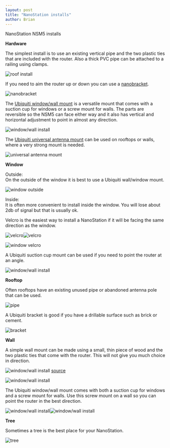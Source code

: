 ```yaml
---
layout: post
title: "NanoStation installs"
author: Brian
---
```


NanoStation NSM5 installs 



**Hardware**

The simplest install is to use an existing vertical pipe and the two plastic ties that are included with the router. Also a thick PVC pipe can be attached to a railing using clamps.

![roof install](/assets/images/nsm5/roof-87.jpg)

If you need to aim the router up or down you can use a [nanobracket](https://www.streakwave.com/itemdesc.asp?ic=NBU001).

![nanobracket](/assets/images/nsm5/nanobracket.jpg)

The [Ubiquiti window/wall mount](http://www.amazon.com/Ubiquiti-Networks-NanoStation-Window-Mount/dp/B004EHUR8U) is a versatile mount that comes with a suction cup for windows or a screw mount for walls. The parts are reversible so the NSM5 can face either way and it also has vertical and horizontal adjustment to point in almost any direction.

![window/wall install](/assets/images/nsm5/ubiquiti-window-wall-mount.jpg)

The [Ubiquiti universal antenna mount](http://www.amazon.com/gp/product/B006J1WSGI/) can be used on rooftops or walls, where a very strong mount is needed.

![universal antenna mount](/assets/images/nsm5/ubiquiti-universal-mount.jpg)


**Window**

Outside:  
On the outside of the window it is best to use a Ubiquiti wall/window mount.

![window outside](/assets/images/nsm5/window-cup-outside.jpg)

Inside:  
It is often more convenient to install inside the window. You will lose about 2db of signal but that is usually ok.

Velcro is the easiest way to install a NanoStation if it will be facing the same direction as the window.

![velcro](/assets/images/nsm5/velcro.jpg)![velcro](/assets/images/nsm5/window-velcro-off.jpg)

![window velcro](/assets/images/nsm5/window-velcro-on.jpg)

A Ubiquiti suction cup mount can be used if you need to point the router at an angle.

![window/wall install](/assets/images/nsm5/window-cup-inside.jpg)

**Rooftop**

Often rooftops have an existing unused pipe or abandoned antenna pole that can be used.

![pipe](/assets/images/nsm5/pipe.jpg)

A Ubiquiti bracket is good if you have a drillable surface such as brick or cement.

![bracket](/assets/images/nsm5/bracket-200.jpg)

**Wall**

A simple wall mount can be made using a small, thin piece of wood and the two plastic ties that come with the router. This will not give you much choice in direction.

![window/wall install](/assets/images/nsm5/wall.jpg)
[source](https://www.telcoantennas.com.au/site/how-extend-wifi-coverage-using-ubiquiti-nanostation)

![window/wall install](/assets/images/nsm5/wall-201.jpg)

The Ubiquiti window/wall mount comes with both a suction cup for windows and a screw mount for walls. Use this screw mount on a wall so you can point the router in the best direction.

![window/wall install](/assets/images/nsm5/windowwall2.jpg)![window/wall install](/assets/images/nsm5/windowwall.jpg)

**Tree**

Sometimes a tree is the best place for your NanoStation.

![tree](/assets/images/nsm5/tree.jpg)


